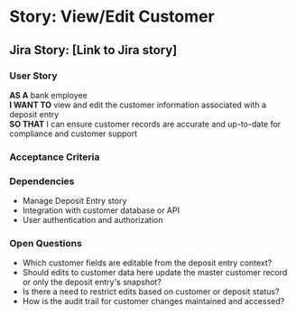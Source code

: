 # Story: View/Edit Customer

## Jira Story: [Link to Jira story]

### User Story

**AS A** bank employee  
**I WANT TO** view and edit the customer information associated with a deposit entry  
**SO THAT** I can ensure customer records are accurate and up-to-date for compliance and customer support

### Acceptance Criteria

### Dependencies

- Manage Deposit Entry story
- Integration with customer database or API
- User authentication and authorization

### Open Questions

- Which customer fields are editable from the deposit entry context?
- Should edits to customer data here update the master customer record or only the deposit entry's snapshot?
- Is there a need to restrict edits based on customer or deposit status?
- How is the audit trail for customer changes maintained and accessed?
